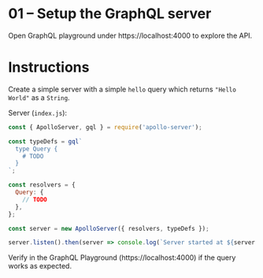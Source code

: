 # 01 – Setup the GraphQL server

Open GraphQL playground under https://localhost:4000 to explore the API.

# Instructions

Create a simple server with a simple `hello` query which returns `"Hello World"` as a `String`.

Server (`index.js`):

```js
const { ApolloServer, gql } = require('apollo-server');

const typeDefs = gql`
  type Query {
    # TODO
  }
`;

const resolvers = {
  Query: {
    // TODO
  },
};

const server = new ApolloServer({ resolvers, typeDefs });

server.listen().then(server => console.log(`Server started at ${server.url}`));
```

Verify in the GraphQL Playground (https://localhost:4000) if the query works as expected.
